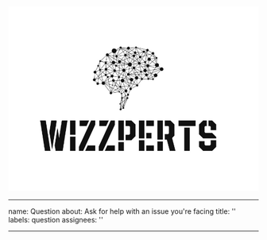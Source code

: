 ![Wizzpert Logo](wizzpert-plugins/assets/logo.png)

---
name: Question
about: Ask for help with an issue you're facing
title: ''
labels: question
assignees: ''

---

<!--
Hello! Thanks for taking the time to ask a question.

Before creating this issue, we kindly ask that you use the search functionality
to see if anyone else has already asked this question.
Please include details such as environment, package versions, minimal examples,
and error logs, if applicable.

Feel free to join us in the #agents channel on our Slack, and ask your question
there to get quicker help from us and the community:

https://wizzpert.io/join-slack
-->
